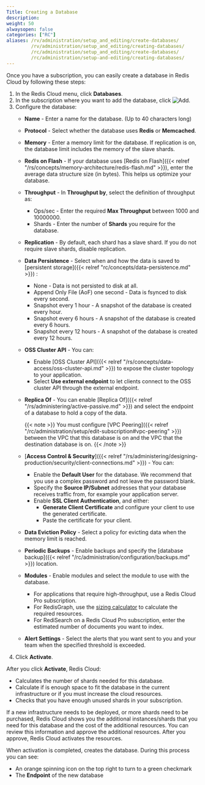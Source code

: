 ```yaml
---
Title: Creating a Database
description:
weight: 50
alwaysopen: false
categories: ["RC"]
aliases: /rv/administration/setup_and_editing/create-databases/
         /rv/administration/setup_and_editing/creating-databases/
         /rc/administration/setup_and_editing/create-databases/
         /rc/administration/setup-and-editing/creating-databases/
---
```

Once you have a subscription, you can easily create a database in Redis Cloud by following these steps:

1. In the Redis Cloud menu, click **Databases**.
1. In the subscription where you want to add the database, click ![Add](/images/rs/icon_add.png#no-click "Add").
1. Configure the database:
    - **Name** - Enter a name for the database. (Up to 40 characters long)
    - **Protocol** - Select whether the database uses **Redis** or **Memcached**.
    - **Memory** - Enter a memory limit for the database. If replication is on, the database limit includes the memory of the slave shards.
    - **Redis on Flash** - If your database uses [Redis on Flash]({{< relref "/rs/concepts/memory-architecture/redis-flash.md" >}}),
        enter the average data structure size (in bytes). This helps us optimize your database.
    - **Throughput** - In **Throughput by**, select the definition of throughput as:
        - Ops/sec - Enter the required **Max Throughput** between 1000 and 10000000.
        - Shards - Enter the number of **Shards** you require for the database.
    - **Replication** - By default, each shard has a slave shard.
        If you do not require slave shards, disable replication.
    - **Data Persistence** - Select when and how the data is saved to [persistent storage]({{< relref "rc/concepts/data-persistence.md" >}}) :
        - None - Data is not persisted to disk at all.
        - Append Only File (AoF) one second - Data is fsynced to disk every second.
        - Snapshot every 1 hour - A snapshot of the database is created every hour.
        - Snapshot every 6 hours - A snapshot of the database is created every 6 hours.
        - Snapshot every 12 hours - A snapshot of the database is created every 12 hours.
    - **OSS Cluster API** - You can:
        - Enable [OSS Cluster API]({{< relref "/rs/concepts/data-access/oss-cluster-api.md" >}})
            to expose the cluster topology to your application.
        - Select **Use external endpoint** to let clients connect to the OSS cluster API through the external endpoint.
    - **Replica Of** - You can enable [Replica Of]({{< relref "/rs/administering/active-passive.md" >}})
        and select the endpoint of a database to hold a copy of the data.

        {{< note >}}
You must configure [VPC Peering]({{< relref "/rc/administration/setup/edit-subscription#vpc-peering" >}})
between the VPC that this database is on and the VPC that the destination database is on.
        {{< /note >}}

    - [**Access Control & Security**]({{< relref "/rs/administering/designing-production/security/client-connections.md" >}}) - You can:
        - Enable the **Default User** for the database.
            We recommend that you use a complex password and not leave the password blank.
        - Specify the **Source IP/Subnet** addresses that your database receives
            traffic from, for example your application server.
        - Enable **SSL Client Authentication**, and either:
            - **Generate Client Certificate** and configure your client to use
                the generated certificate.
            - Paste the certificate for your client.
    - **Data Eviction Policy** - Select a policy for evicting data when the memory limit is reached.
    - **Periodic Backups** - Enable backups and specify the [database backup]({{< relref "/rc/administration/configuration/backups.md" >}}) location.
    - **Modules** - Enable modules and select the module to use with the database.

        - For applications that require high-throughput, use a Redis Cloud Pro subscription.
        - For RedisGraph, use the [sizing calculator](https://redislabs.com/redis-enterprise/redis-graph/redisgraph-calculator/)
            to calculate the required resources.
        - For RediSearch on a Redis Cloud Pro subscription, enter the estimated number of documents you want to index.

    - **Alert Settings** - Select the alerts that you want sent to you and your team when the specified threshold is exceeded.
1. Click **Activate**.

After you click **Activate**, Redis Cloud:

- Calculates the number of shards needed for this database.
- Calculate if is enough space to fit the database in the current infrastructure
    or if you must increase the cloud resources.
- Checks that you have enough unused shards in your subscription.

If a new infrastructure needs to be deployed, or more shards need to be
purchased, Redis Cloud shows you the additional instances/shards that you need for this
database and the cost of the additional resources. You can review this information
and approve the additional resources. After you approve, Redis Cloud activates the resources.

When activation is completed, creates the database. During this process you can see:

- An orange spinning icon on the top right to turn to a green checkmark
- The **Endpoint** of the new database

<!-- Video out of date
Here is a video tutorial that shows this process: -->

<!-- {{< youtube Z8KgtMsyNx0 >}} -->
